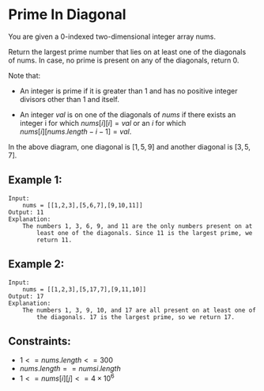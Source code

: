 # Prime In Diagonal 

You are given a 0-indexed two-dimensional integer array nums.

Return the largest prime number that lies on at least one of the diagonals  
of nums. In case, no prime is present on any of the diagonals, return 0.

Note that:

* An integer is prime if it is greater than 1 and has no positive integer  
divisors other than 1 and itself.

* An integer $val$ is on one of the diagonals of $nums$ if there exists an  
integer i for which $nums[i][i] = val$ or an $i$ for which  
$nums[i][nums.length - i - 1] = val$.

In the above diagram, one diagonal is $[1,5,9]$ and another diagonal is $[3,5,7]$.

 

## Example 1:

    Input: 
        nums = [[1,2,3],[5,6,7],[9,10,11]]
    Output: 11
    Explanation: 
        The numbers 1, 3, 6, 9, and 11 are the only numbers present on at 
            least one of the diagonals. Since 11 is the largest prime, we 
            return 11.

## Example 2:

    Input: 
        nums = [[1,2,3],[5,17,7],[9,11,10]]
    Output: 17
    Explanation: 
        The numbers 1, 3, 9, 10, and 17 are all present on at least one of 
            the diagonals. 17 is the largest prime, so we return 17.

 

## Constraints:

* $1 <= nums.length <= 300$
* $nums.length == numsi.length$
* $1 <= nums[i][j] <= 4 \times 10^6$

